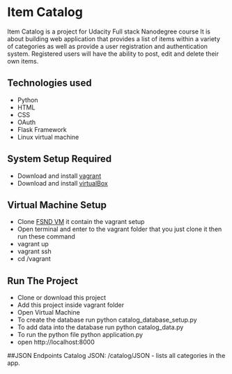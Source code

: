 # Item Catalog
Item Catalog is a project for Udacity Full stack Nanodegree course
It is about building  web application that provides a list of items within a variety of categories as well as provide a user registration and authentication system. Registered users will have the ability to post, edit and delete their own items.

## Technologies used
* Python
* HTML
* CSS
* OAuth
* Flask Framework
* Linux virtual machine

## System Setup Required
* Download and install [vagrant](https://www.vagrantup.com/)
* Download and install [virtualBox](https://www.virtualbox.org/)

## Virtual Machine Setup
* Clone [FSND VM](https://github.com/udacity/fullstack-nanodegree-vm) it contain the vagrant setup
* Open terminal and enter to the vagrant folder that you just clone it then run these command
 * vagrant up
 * vagrant ssh
 * cd /vagrant

## Run The Project
* Clone or download this project
* Add this project inside vagrant folder
* Open Virtual Machine
* To create the database run python catalog_database_setup.py
* To add data into the database run python catalog_data.py
* To run the python file python application.py
* open http://localhost:8000

##JSON Endpoints
Catalog JSON: /catalog/JSON - lists all categories in the app.
